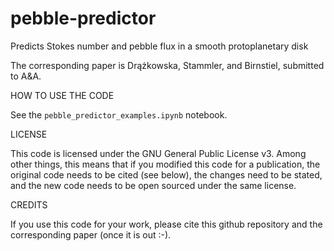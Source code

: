 # pebble-predictor
Predicts Stokes number and pebble flux in a smooth protoplanetary disk

The corresponding paper is Drążkowska, Stammler, and Birnstiel, submitted to A&A.

HOW TO USE THE CODE

See the `pebble_predictor_examples.ipynb` notebook.

LICENSE

This code is licensed under the GNU General Public License v3. Among other things, this means that if you modified this code for a publication, the original code needs to be cited (see below), the changes need to be stated, and the new code needs to be open sourced under the same license.

CREDITS

If you use this code for your work, please cite this github repository and the corresponding paper (once it is out :-).
